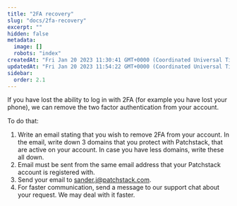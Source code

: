 ```yaml
---
title: "2FA recovery"
slug: "docs/2fa-recovery"
excerpt: ""
hidden: false
metadata: 
  image: []
  robots: "index"
createdAt: "Fri Jan 20 2023 11:30:41 GMT+0000 (Coordinated Universal Time)"
updatedAt: "Fri Jan 20 2023 11:54:22 GMT+0000 (Coordinated Universal Time)"
sidebar:
  order: 2.1
---
```

If you have lost the ability to log in with 2FA (for example you have lost your phone), we can remove the two factor authentication from your account.

To do that: 

1. Write an email stating that you wish to remove 2FA from your account. In the email, write down 3 domains that you protect with Patchstack, that are active on your account. In case you have less domains, write these all down.
2. Email must be sent from the same email address that your Patchstack account is registered with.
3. Send your email to [sander.j@patchstack.com](mailto:sander.j@patchstack.com).
4. For faster communication, send a message to our support chat about your request. We may  deal with it faster.
